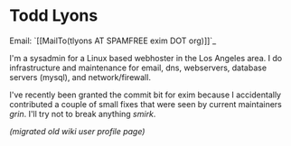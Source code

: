 Todd Lyons
==========

Email: \`[[MailTo(tlyons AT SPAMFREE exim DOT org)]]\`\_

I'm a sysadmin for a Linux based webhoster in the Los Angeles area. I do
infrastructure and maintenance for email, dns, webservers, database
servers (mysql), and network/firewall.

I've recently been granted the commit bit for exim because I accidentally contributed a couple of small fixes that were seen by current maintainers  *grin*. I'll try not to break anything *smirk*.

_(migrated old wiki user profile page)_
